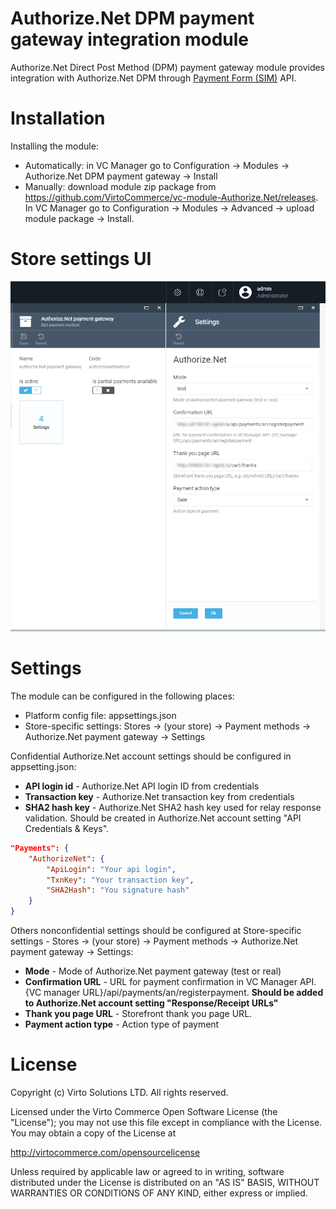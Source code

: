 # Authorize.Net DPM payment gateway integration module
Authorize.Net Direct Post Method (DPM) payment gateway module provides integration with Authorize.Net DPM through <a href="http://developer.authorize.net/api" target="_blank">Payment Form (SIM)</a> API.

# Installation
Installing the module:
* Automatically: in VC Manager go to Configuration -> Modules -> Authorize.Net DPM payment gateway -> Install
* Manually: download module zip package from https://github.com/VirtoCommerce/vc-module-Authorize.Net/releases. In VC Manager go to Configuration -> Modules -> Advanced -> upload module package -> Install.

# Store settings UI
![Store settings](docs/media/authorizeNet-store-settings.png)

# Settings
The module can be configured in the following places:
- Platform config file: appsettings.json
- Store-specific settings: Stores -> (your store) -> Payment methods -> Authorize.Net payment gateway -> Settings

Confidential Authorize.Net account settings should be configured in appsetting.json:
* **API login id** - Authorize.Net API login ID from credentials
* **Transaction key** - Authorize.Net transaction key from credentials
* **SHA2 hash key** - Authorize.Net SHA2 hash key used for relay response validation. Should be created in Authorize.Net account setting "API Credentials & Keys".

```json
"Payments": {
    "AuthorizeNet": {
        "ApiLogin": "Your api login", 
        "TxnKey": "Your transaction key",
        "SHA2Hash": "You signature hash"
    }
}
```

Others nonconfidential settings should be configured at Store-specific settings - Stores -> (your store) -> Payment methods -> Authorize.Net payment gateway -> Settings:
* **Mode** - Mode of Authorize.Net payment gateway (test or real)
* **Confirmation URL** - URL for payment confirmation in VC Manager API. {VC manager URL}/api/payments/an/registerpayment. **Should be added to Authorize.Net account setting "Response/Receipt URLs"** 
* **Thank you page URL** - Storefront thank you page URL.
* **Payment action type** - Action type of payment


# License
Copyright (c) Virto Solutions LTD.  All rights reserved.

Licensed under the Virto Commerce Open Software License (the "License"); you
may not use this file except in compliance with the License. You may
obtain a copy of the License at

http://virtocommerce.com/opensourcelicense

Unless required by applicable law or agreed to in writing, software
distributed under the License is distributed on an "AS IS" BASIS,
WITHOUT WARRANTIES OR CONDITIONS OF ANY KIND, either express or
implied.

